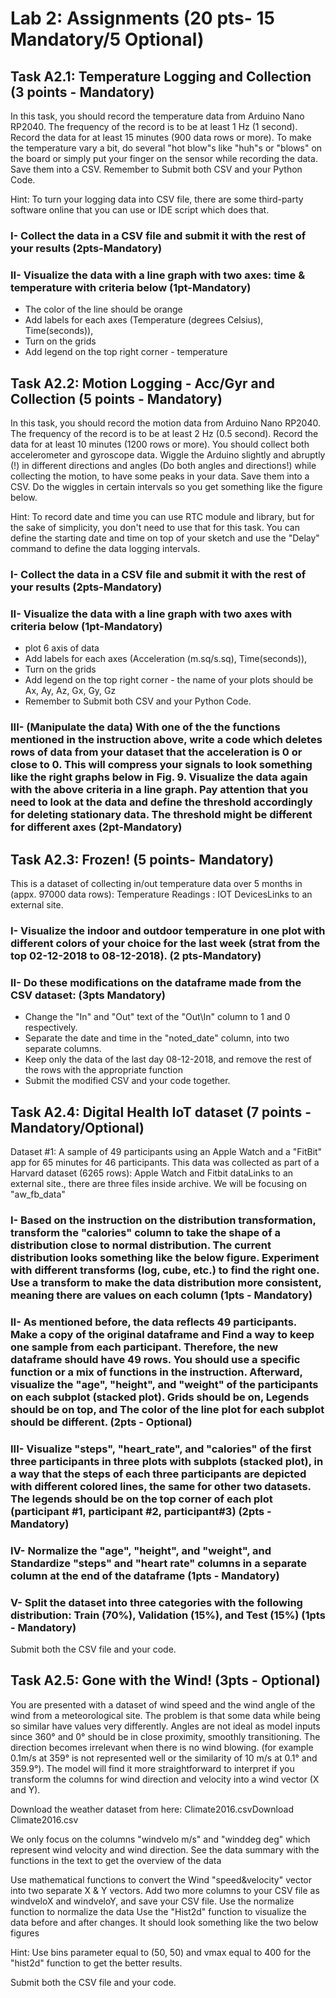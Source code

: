 # Lab 2: Assignments (20 pts- 15 Mandatory/5 Optional)

## Task A2.1: Temperature Logging and Collection (3 points - Mandatory)

In this task, you should record the temperature data from Arduino Nano RP2040. The frequency of the record is to be at least 1 Hz (1 second). Record the data for at least 15 minutes (900 data rows or more). To make the temperature vary a bit, do several "hot blow"s like "huh"s or "blows" on the board or simply put your finger on the sensor while recording the data. Save them into a CSV. Remember to Submit both CSV and your Python Code.

Hint: To turn your logging data into CSV file, there are some third-party software online that you can use or IDE script which does that.

### I- Collect the data in a CSV file and submit it with the rest of your results (2pts-Mandatory)

### II- Visualize the data with a line graph with two axes: time & temperature with criteria below (1pt-Mandatory)

* The color of the line should be orange
* Add labels for each axes (Temperature (degrees Celsius), Time(seconds)),
* Turn on the grids 
* Add legend on the top right corner - temperature
 
## Task A2.2: Motion Logging - Acc/Gyr  and Collection (5 points - Mandatory)

In this task, you should record the motion data from Arduino Nano RP2040. The frequency of the record is to be at least 2 Hz (0.5 second). Record the data for at least 10 minutes (1200 rows or more). You should collect both accelerometer and gyroscope data. Wiggle the Arduino slightly and abruptly (!) in different directions and angles (Do both angles and directions!) while collecting the motion, to have some peaks in your data. Save them into a CSV. Do the wiggles in certain intervals so you get something like the figure below. 

Hint: To record date and time you can use RTC module and library, but for the sake of simplicity, you don't need to use that for this task. You can define the starting date and time on top of your sketch and use the "Delay" command to define the data logging intervals.

### I- Collect the data in a CSV file and submit it with the rest of your results (2pts-Mandatory)

### II- Visualize the data with a line graph with two axes with criteria below (1pt-Mandatory)

* plot 6 axis of data
* Add labels for each axes (Acceleration (m.sq/s.sq), Time(seconds)),
* Turn on the grids 
* Add legend on the top right corner - the name of your plots should be Ax, Ay, Az, Gx, Gy, Gz
* Remember to Submit both CSV and your Python Code.

### III- (Manipulate the data) With one of the the functions mentioned in the instruction above, write a code which deletes rows of data from your dataset that the acceleration is 0 or close to 0. This will compress your signals to look something like the right graphs below in Fig. 9. Visualize the data again with the above criteria in a line graph. Pay attention that you need to look at the data and define the threshold accordingly for deleting stationary data. The threshold might be different for different axes  (2pt-Mandatory)

## Task A2.3: Frozen! (5 points- Mandatory)

This is a dataset of collecting in/out temperature data over 5 months in (appx. 97000 data rows): Temperature Readings : IOT DevicesLinks to an external site.

### I- Visualize the indoor and outdoor temperature in one plot with different colors of your choice for the last week (strat from the top 02-12-2018 to 08-12-2018). (2 pts-Mandatory)

### II- Do these modifications on the dataframe made from the CSV dataset: (3pts Mandatory)

* Change the "In" and "Out" text of the "Out\In" column to 1 and 0 respectively.
* Separate the date and time in the "noted_date" column, into two separate columns.
* Keep only the data of the last day 08-12-2018, and remove the rest of the rows with the appropriate function
* Submit the modified CSV and your code together.

## Task A2.4: Digital Health IoT dataset (7 points - Mandatory/Optional)

Dataset #1: A sample of 49 participants using an Apple Watch and a "FitBit" app for 65 minutes for 46 participants. This data was collected as part of a Harvard dataset (6265 rows): Apple Watch and Fitbit dataLinks to an external site., there are three files inside archive. We will be focusing on "aw_fb_data"

### I- Based on the instruction on the distribution transformation, transform the "calories" column to take the shape of a distribution close to normal distribution. The current distribution looks something like the below figure. Experiment with different transforms (log, cube, etc.) to find the right one. Use a transform to make the data distribution more consistent, meaning there are values on each column (1pts - Mandatory)

### II- As mentioned before, the data reflects 49 participants. Make a copy of the original dataframe and Find a way to keep one sample from each participant.  Therefore, the new dataframe should have 49 rows. You should use a specific function or a mix of functions in the instruction. Afterward, visualize the "age", "height", and "weight" of the participants on each subplot (stacked plot). Grids should be on, Legends should be on top, and The color of the line plot for each subplot should be different. (2pts - Optional)

### III- Visualize "steps", "heart_rate", and "calories" of the first three participants in three plots with subplots (stacked plot), in a way that the steps of each three participants are depicted with different colored lines, the same for other two datasets. The legends should be on the top corner of each plot (participant #1, participant #2, participant#3) (2pts - Mandatory)

### IV- Normalize the "age", "height", and "weight", and Standardize "steps" and "heart rate" columns in a separate column at the end of the dataframe (1pts - Mandatory)

### V- Split the dataset into three categories with the following distribution: Train (70%), Validation (15%), and Test (15%) (1pts - Mandatory)

Submit both the CSV file and your code.

## Task A2.5: Gone with the Wind!  (3pts - Optional)

You are presented with a dataset of wind speed and the wind angle of the wind from a meteorological site. The problem is that some data while being so similar have values very differently. Angles are not ideal as model inputs since 360° and 0° should be in close proximity, smoothly transitioning. The direction becomes irrelevant when there is no wind blowing. (for example 0.1m/s at 359° is not represented well or the similarity of 10 m/s at 0.1° and 359.9°). The model will find it more straightforward to interpret if you transform the columns for wind direction and velocity into a wind vector (X and Y).

Download the weather dataset from here: Climate2016.csvDownload Climate2016.csv

We only focus on the columns "windvelo m/s" and "winddeg deg" which represent wind velocity and wind direction. See the data summary with the functions in the text to get the overview of the data

Use mathematical functions to convert the Wind "speed&velocity" vector into two separate X & Y vectors. Add two more columns to your CSV file as windveloX and windveloY, and save your CSV file.
Use the normalize function to normalize the data
Use the "Hist2d" function to visualize the data before and after changes. It should look something like the two below figures 

Hint: Use bins parameter equal to (50, 50) and vmax equal to 400 for the "hist2d" function to get the better results.

Submit both the CSV file and your code.
